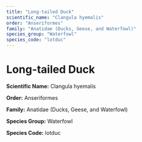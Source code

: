 ```yaml
---
title: "Long-tailed Duck"
scientific_name: "Clangula hyemalis"
order: "Anseriformes"
family: "Anatidae (Ducks, Geese, and Waterfowl)"
species_group: "Waterfowl"
species_code: "lotduc"
---
```


# Long-tailed Duck

**Scientific Name:** Clangula hyemalis

**Order:** Anseriformes

**Family:** Anatidae (Ducks, Geese, and Waterfowl)

**Species Group:** Waterfowl

**Species Code:** lotduc

